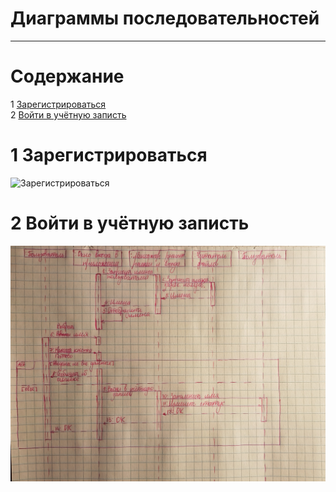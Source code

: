 # Диаграммы последовательностей
---

# Содержание
1 [Зарегистрироваться](#reg)  
2 [Войти в учётную записть](#login)  

<a name="reg"/>

# 1 Зарегистрироваться
![Зарегистрироваться](../../../Images/System%20design/Registration(sq).png)

<a name="login"/>

# 2 Войти в учётную записть
![Войти в учётную записть](../../../Images/System%20design/Login(sq).png)

